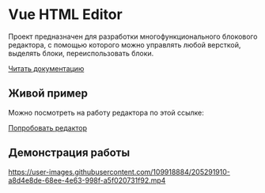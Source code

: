 # Vue HTML Editor

Проект предназначен для разработки многофункционального
блокового редактора, с помощью которого можно управлять 
любой версткой, выделять блоки, переиспользовать блоки.

[Читать документацию](./docs/README.md)

## Живой пример

Можно посмотреть на работу редактора по этой ссылке:

[Попробовать редактор](https://htmleditor.kosuha606.ru/)

## Демонстрация работы

https://user-images.githubusercontent.com/109918884/205291910-a8d4e8de-68ee-4e63-998f-a5f020731f92.mp4
